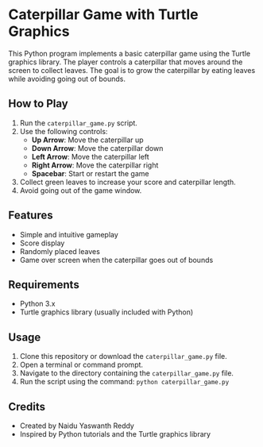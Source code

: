 

# Caterpillar Game with Turtle Graphics

This Python program implements a basic caterpillar game using the Turtle graphics library. The player controls a caterpillar that moves around the screen to collect leaves. The goal is to grow the caterpillar by eating leaves while avoiding going out of bounds.

## How to Play

1. Run the `caterpillar_game.py` script.
2. Use the following controls:
   - **Up Arrow**: Move the caterpillar up
   - **Down Arrow**: Move the caterpillar down
   - **Left Arrow**: Move the caterpillar left
   - **Right Arrow**: Move the caterpillar right
   - **Spacebar**: Start or restart the game
3. Collect green leaves to increase your score and caterpillar length.
4. Avoid going out of the game window.

## Features

- Simple and intuitive gameplay
- Score display
- Randomly placed leaves
- Game over screen when the caterpillar goes out of bounds

## Requirements

- Python 3.x
- Turtle graphics library (usually included with Python)

## Usage

1. Clone this repository or download the `caterpillar_game.py` file.
2. Open a terminal or command prompt.
3. Navigate to the directory containing the `caterpillar_game.py` file.
4. Run the script using the command: `python caterpillar_game.py`

## Credits

- Created by Naidu Yaswanth Reddy 
- Inspired by Python tutorials and the Turtle graphics library



